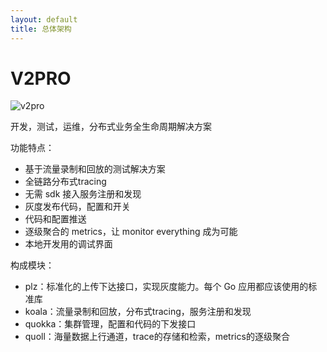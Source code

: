 ```yaml
---
layout: default
title: 总体架构
---
```


# V2PRO 

![v2pro](https://docs.google.com/drawings/d/e/2PACX-1vRT5h9AVqantCAi01hdSZkJ3u_YSrtUZKOox2jj_YQEnDdvr4-DtC0xB-v4CSpsrMZsGz3xNthuk3vX/pub?w=507&h=296)

开发，测试，运维，分布式业务全生命周期解决方案

功能特点：

* 基于流量录制和回放的测试解决方案
* 全链路分布式tracing
* 无需 sdk 接入服务注册和发现
* 灰度发布代码，配置和开关
* 代码和配置推送
* 逐级聚合的 metrics，让 monitor everything 成为可能
* 本地开发用的调试界面

构成模块：

* plz：标准化的上传下达接口，实现灰度能力。每个 Go 应用都应该使用的标准库
* koala：流量录制和回放，分布式tracing，服务注册和发现
* quokka：集群管理，配置和代码的下发接口
* quoll：海量数据上行通道，trace的存储和检索，metrics的逐级聚合
